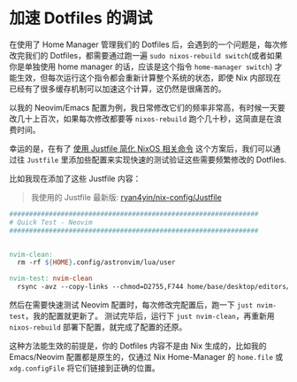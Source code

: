 # 加速 Dotfiles 的调试

在使用了 Home Manager 管理我们的 Dotfiles 后，会遇到的一个问题是，每次修改完我们的 Dotfiles，都需要通过跑一遍 `sudo nixos-rebuild switch`(或者如果你是单独使用 home manager 的话，应该是这个指令 `home-manager switch`) 才能生效，但每次运行这个指令都会重新计算整个系统的状态，即使 Nix 内部现在已经有了很多缓存机制可以加速这个计算，这仍然是很痛苦的。

以我的 Neovim/Emacs 配置为例，我日常修改它们的频率非常高，有时候一天要改几十上百次，如果每次修改都要等 `nixos-rebuild` 跑个几十秒，这简直是在浪费时间。

幸运的是，在有了 [使用 Justfile 简化 NixOS 相关命令](./simplify-nixos-related-commands.md) 这个方案后，我们可以通过往 `Justfile` 里添加些配置来实现快速的测试验证这些需要频繁修改的 Dotfiles.

比如我现在添加了这些 Justfile 内容：

> 我使用的 Justfile 最新版: [ryan4yin/nix-config/Justfile](https://github.com/ryan4yin/nix-config/blob/main/Justfile)

```Makefile
###############################################################
# Quick Test - Neovim
###############################################################


nvim-clean:
  rm -rf ${HOME}.config/astronvim/lua/user

nvim-test: nvim-clean
  rsync -avz --copy-links --chmod=D2755,F744 home/base/desktop/editors/neovim/astronvim_user/ ${HOME}/.config/astronvim/lua/user
```

然后在需要快速测试 Neovim 配置时，每次修改完配置后，跑一下 `just nvim-test`，我的配置就更新了。
测试完毕后，运行下 `just nvim-clean`，再重新用 `nixos-rebuild` 部署下配置，就完成了配置的还原。

这种方法能生效的前提是，你的 Dotfiles 内容不是由 Nix 生成的，比如我的 Emacs/Neovim 配置都是原生的，仅通过 Nix Home-Manager 的 `home.file` 或 `xdg.configFile` 将它们链接到正确的位置。
